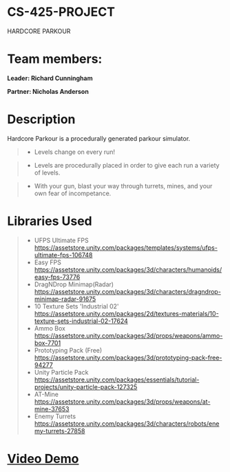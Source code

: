 # CS-425-PROJECT
HARDCORE PARKOUR

# Team members:
**Leader: Richard Cunningham**

**Partner: Nicholas Anderson**

# Description

Hardcore Parkour is a procedurally generated parkour simulator.

>- Levels change on every run!

>- Levels are procedurally placed in order to give each run a variety of levels.

>- With your gun, blast your way through turrets, mines, and your own fear of incompetance.

# Libraries Used

>- UFPS Ultimate FPS https://assetstore.unity.com/packages/templates/systems/ufps-ultimate-fps-106748
>- Easy FPS https://assetstore.unity.com/packages/3d/characters/humanoids/easy-fps-73776
>- DragNDrop Minimap(Radar) https://assetstore.unity.com/packages/3d/characters/dragndrop-minimap-radar-91675
>- 10 Texture Sets 'Industrial 02' https://assetstore.unity.com/packages/2d/textures-materials/10-texture-sets-industrial-02-17624
>- Ammo Box https://assetstore.unity.com/packages/3d/props/weapons/ammo-box-7701
>- Prototyping Pack (Free) https://assetstore.unity.com/packages/3d/prototyping-pack-free-94277
>- Unity Particle Pack https://assetstore.unity.com/packages/essentials/tutorial-projects/unity-particle-pack-127325
>- AT-Mine https://assetstore.unity.com/packages/3d/props/weapons/at-mine-37653
>- Enemy Turrets https://assetstore.unity.com/packages/3d/characters/robots/enemy-turrets-27858

# [Video Demo](https://youtu.be/DfKO-29EAg4)

